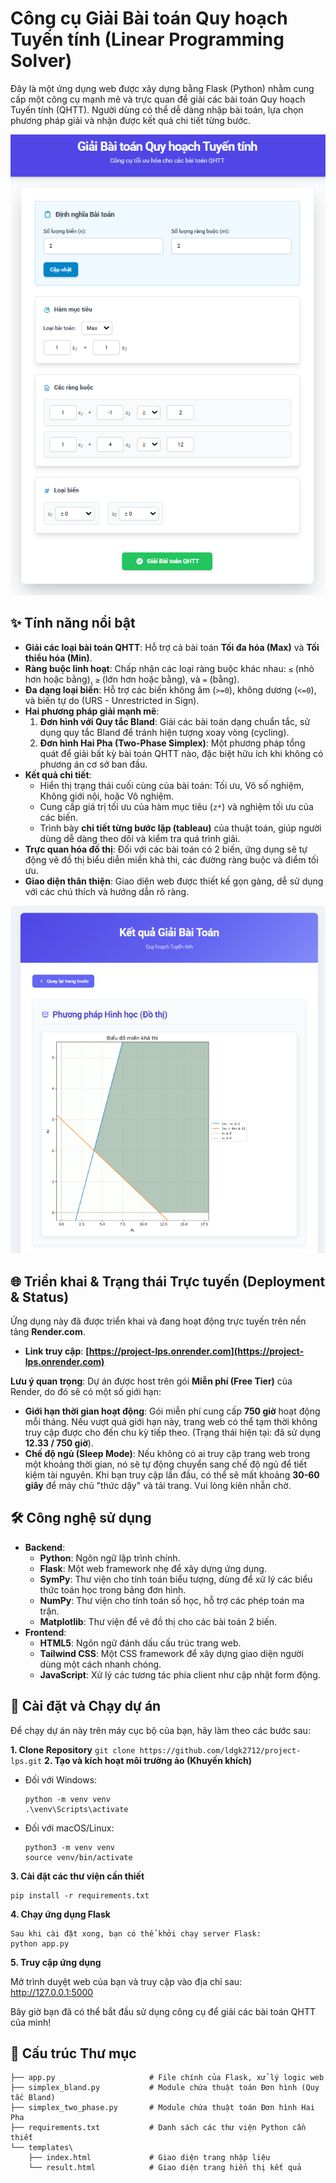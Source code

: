 # Công cụ Giải Bài toán Quy hoạch Tuyến tính (Linear Programming Solver)

Đây là một ứng dụng web được xây dựng bằng Flask (Python) nhằm cung cấp một công cụ mạnh mẽ và trực quan để giải các bài toán Quy hoạch Tuyến tính (QHTT). Người dùng có thể dễ dàng nhập bài toán, lựa chọn phương pháp giải và nhận được kết quả chi tiết từng bước.

![Giao diện nhập liệu](images/input_interface.png)


## ✨ Tính năng nổi bật

* **Giải các loại bài toán QHTT**: Hỗ trợ cả bài toán **Tối đa hóa (Max)** và **Tối thiểu hóa (Min)**.
* **Ràng buộc linh hoạt**: Chấp nhận các loại ràng buộc khác nhau: `≤` (nhỏ hơn hoặc bằng), `≥` (lớn hơn hoặc bằng), và `=` (bằng).
* **Đa dạng loại biến**: Hỗ trợ các biến không âm (`>=0`), không dương (`<=0`), và biến tự do (URS - Unrestricted in Sign).
* **Hai phương pháp giải mạnh mẽ**:
    1.  **Đơn hình với Quy tắc Bland**: Giải các bài toán dạng chuẩn tắc, sử dụng quy tắc Bland để tránh hiện tượng xoay vòng (cycling).
    2.  **Đơn hình Hai Pha (Two-Phase Simplex)**: Một phương pháp tổng quát để giải bất kỳ bài toán QHTT nào, đặc biệt hữu ích khi không có phương án cơ sở ban đầu.
* **Kết quả chi tiết**:
    * Hiển thị trạng thái cuối cùng của bài toán: Tối ưu, Vô số nghiệm, Không giới nội, hoặc Vô nghiệm.
    * Cung cấp giá trị tối ưu của hàm mục tiêu (`z*`) và nghiệm tối ưu của các biến.
    * Trình bày **chi tiết từng bước lặp (tableau)** của thuật toán, giúp người dùng dễ dàng theo dõi và kiểm tra quá trình giải.
* **Trực quan hóa đồ thị**: Đối với các bài toán có 2 biến, ứng dụng sẽ tự động vẽ đồ thị biểu diễn miền khả thi, các đường ràng buộc và điểm tối ưu.
* **Giao diện thân thiện**: Giao diện web được thiết kế gọn gàng, dễ sử dụng với các chú thích và hướng dẫn rõ ràng.

![Trang kết quả](images/results_page.png)


## 🌐 Triển khai & Trạng thái Trực tuyến (Deployment & Status)

Ứng dụng này đã được triển khai và đang hoạt động trực tuyến trên nền tảng **Render.com**.

* **Link truy cập**: **[https://project-lps.onrender.com](https://project-lps.onrender.com)**

**Lưu ý quan trọng**:
Dự án được host trên gói **Miễn phí (Free Tier)** của Render, do đó sẽ có một số giới hạn:
* **Giới hạn thời gian hoạt động**: Gói miễn phí cung cấp **750 giờ** hoạt động mỗi tháng. Nếu vượt quá giới hạn này, trang web có thể tạm thời không truy cập được cho đến chu kỳ tiếp theo. (Trạng thái hiện tại: đã sử dụng **12.33 / 750 giờ**).
* **Chế độ ngủ (Sleep Mode)**: Nếu không có ai truy cập trang web trong một khoảng thời gian, nó sẽ tự động chuyển sang chế độ ngủ để tiết kiệm tài nguyên. Khi bạn truy cập lần đầu, có thể sẽ mất khoảng **30-60 giây** để máy chủ "thức dậy" và tải trang. Vui lòng kiên nhẫn chờ.

## 🛠️ Công nghệ sử dụng

* **Backend**:
    * **Python**: Ngôn ngữ lập trình chính.
    * **Flask**: Một web framework nhẹ để xây dựng ứng dụng.
    * **SymPy**: Thư viện cho tính toán biểu tượng, dùng để xử lý các biểu thức toán học trong bảng đơn hình.
    * **NumPy**: Thư viện cho tính toán số học, hỗ trợ các phép toán ma trận.
    * **Matplotlib**: Thư viện để vẽ đồ thị cho các bài toán 2 biến.
* **Frontend**:
    * **HTML5**: Ngôn ngữ đánh dấu cấu trúc trang web.
    * **Tailwind CSS**: Một CSS framework để xây dựng giao diện người dùng một cách nhanh chóng.
    * **JavaScript**: Xử lý các tương tác phía client như cập nhật form động.

## 🚀 Cài đặt và Chạy dự án

Để chạy dự án này trên máy cục bộ của bạn, hãy làm theo các bước sau:

**1. Clone Repository**
    ```
    git clone https://github.com/ldgk2712/project-lps.git
    ```
**2. Tạo và kích hoạt môi trường ảo (Khuyến khích)**

* Đối với Windows:
    ```
    python -m venv venv
    .\venv\Scripts\activate
    ```
* Đối với macOS/Linux:
    ```
    python3 -m venv venv
    source venv/bin/activate
    ```

**3. Cài đặt các thư viện cần thiết**
 ```
pip install -r requirements.txt
 ```

**4. Chạy ứng dụng Flask**
 ```
Sau khi cài đặt xong, bạn có thể khởi chạy server Flask:
python app.py
 ```

**5. Truy cập ứng dụng**

Mở trình duyệt web của bạn và truy cập vào địa chỉ sau:
<http://127.0.0.1:5000>

Bây giờ bạn đã có thể bắt đầu sử dụng công cụ để giải các bài toán QHTT của mình!

## 📂 Cấu trúc Thư mục
```
├── app.py                     # File chính của Flask, xử lý logic web
├── simplex_bland.py           # Module chứa thuật toán Đơn hình (Quy tắc Bland)
├── simplex_two_phase.py       # Module chứa thuật toán Đơn hình Hai Pha
├── requirements.txt           # Danh sách các thư viện Python cần thiết
└── templates\
    ├── index.html             # Giao diện trang nhập liệu
    └── result.html            # Giao diện trang hiển thị kết quả
```
